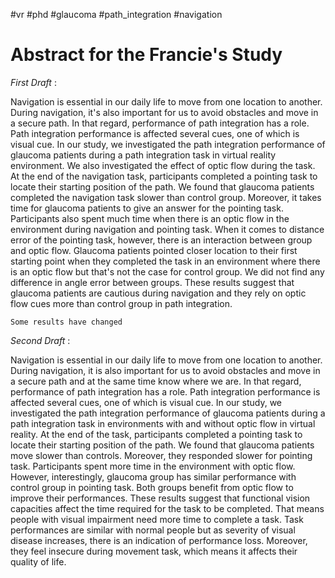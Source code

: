#vr #phd #glaucoma #path_integration #navigation

# Abstract for the Francie's Study

*First Draft* :

Navigation is essential in our daily life to move from one location to another. During navigation, it's also important for us to avoid obstacles and move in a secure path. In that regard, performance of path integration has a role. Path integration performance is affected several cues, one of which is visual cue. In our study, we investigated the path integration performance of glaucoma patients during a path integration task in virtual reality environment. We also investigated the effect of optic flow during the task. At the end of the navigation task, participants completed a pointing task to locate their starting position of the path. We found that glaucoma patients completed the navigation task slower than control group. Moreover, it takes time for glaucoma patients to give an answer for the pointing task. Participants also spent much time when there is an optic flow in the environment during navigation and pointing task. When it comes to distance error of the pointing task, however, there is an interaction between group and optic flow. Glaucoma patients pointed closer location to their first starting point when they completed the task in an environment where there is an optic flow but that's not the case for control group. We did not find any difference in angle error between groups. These results suggest that glaucoma patients are cautious during navigation and they rely on optic flow cues more than control group in path integration. 

	Some results have changed



*Second Draft* :

Navigation is essential in our daily life to move from one location to another. During navigation, it is also important for us to avoid obstacles and move in a secure path and at the same time know where we are. In that regard, performance of path integration has a role. Path integration performance is affected several cues, one of which is visual cue. In our study, we investigated the path integration performance of glaucoma patients during a path integration task in environments with and without optic flow in virtual reality. At the end of the task, participants completed a pointing task to locate their starting position of the path. We found that glaucoma patients move slower than controls. Moreover, they responded slower for pointing task. Participants spent more time in the environment with optic flow. However, interestingly, glaucoma group has similar performance with control group in pointing task. Both groups benefit from optic flow to improve their performances. These results suggest that functional vision capacities affect the time required for the task to be completed. That means people with visual impairment need more time to complete a task. Task performances are similar with normal people but as severity of visual disease increases, there is an indication of performance loss. Moreover, they feel insecure during movement task, which means it affects their quality of life.
